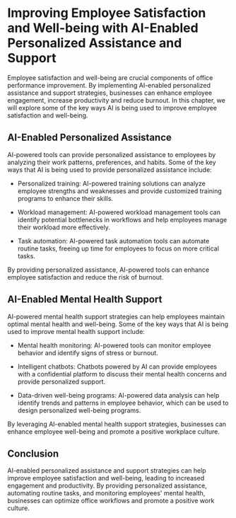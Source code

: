 Improving Employee Satisfaction and Well-being with AI-Enabled Personalized Assistance and Support
===============================================================================================================================================================

Employee satisfaction and well-being are crucial components of office performance improvement. By implementing AI-enabled personalized assistance and support strategies, businesses can enhance employee engagement, increase productivity and reduce burnout. In this chapter, we will explore some of the key ways AI is being used to improve employee satisfaction and well-being.

AI-Enabled Personalized Assistance
----------------------------------

AI-powered tools can provide personalized assistance to employees by analyzing their work patterns, preferences, and habits. Some of the key ways that AI is being used to provide personalized assistance include:

* Personalized training: AI-powered training solutions can analyze employee strengths and weaknesses and provide customized training programs to enhance their skills.

* Workload management: AI-powered workload management tools can identify potential bottlenecks in workflows and help employees manage their workload more effectively.

* Task automation: AI-powered task automation tools can automate routine tasks, freeing up time for employees to focus on more critical tasks.

By providing personalized assistance, AI-powered tools can enhance employee satisfaction and reduce the risk of burnout.

AI-Enabled Mental Health Support
--------------------------------

AI-powered mental health support strategies can help employees maintain optimal mental health and well-being. Some of the key ways that AI is being used to improve mental health support include:

* Mental health monitoring: AI-powered tools can monitor employee behavior and identify signs of stress or burnout.

* Intelligent chatbots: Chatbots powered by AI can provide employees with a confidential platform to discuss their mental health concerns and provide personalized support.

* Data-driven well-being programs: AI-powered data analysis can help identify trends and patterns in employee behavior, which can be used to design personalized well-being programs.

By leveraging AI-enabled mental health support strategies, businesses can enhance employee well-being and promote a positive workplace culture.

Conclusion
----------

AI-enabled personalized assistance and support strategies can help improve employee satisfaction and well-being, leading to increased engagement and productivity. By providing personalized assistance, automating routine tasks, and monitoring employees' mental health, businesses can optimize office workflows and promote a positive work culture.
